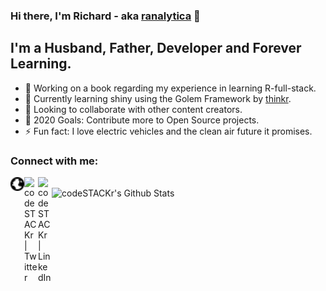 ### Hi there, I'm Richard - aka [ranalytica][website] 👋

## I'm a Husband, Father, Developer and Forever Learning.
- 🔭 Working on a book regarding my experience in learning R-full-stack.
- 🌱 Currently learning shiny using the Golem Framework by [thinkr](https://thinkr.fr/).
- 👯 Looking to collaborate with other content creators.
- 🥅 2020 Goals: Contribute more to Open Source projects.
- ⚡ Fun fact: I love electric vehicles and the clean air future it promises.

### Connect with me:

[<img align="left" alt="codeSTACKr.com" width="22px" src="https://raw.githubusercontent.com/iconic/open-iconic/master/svg/globe.svg" />][website]
[<img align="left" alt="codeSTACKr | Twitter" width="22px" src="https://cdn.jsdelivr.net/npm/simple-icons@v3/icons/twitter.svg" />][twitter]
[<img align="left" alt="codeSTACKr | LinkedIn" width="22px" src="https://cdn.jsdelivr.net/npm/simple-icons@v3/icons/linkedin.svg" />][linkedin]


<br />

<img align="left" alt="codeSTACKr's Github Stats" src="https://github-readme-stats.vercel.app/api?username=ranalytica&show_icons=true&hide_border=true" />

[website]: https://ranalytica.github.io
[twitter]: https://twitter.com/skinsteel
[linkedin]: https://www.linkedin.com/in/richard-n-56915b31/

